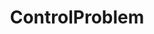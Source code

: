 ---
title: ControlProblem
crosslinks:
- autotldr
- AIethics
- artificial
- slatestarcodex
- technology
- CrappyDesign
- wholisticenchilada
- EffectiveAltruism
- JustGoodNews
- discussion
- movies
- rational
- worldnews
- agi
- Futurology
---